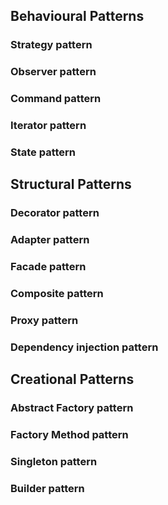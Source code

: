 ## Behavioural Patterns
### Strategy pattern

### Observer pattern

### Command pattern

### Iterator pattern

### State pattern

## Structural Patterns
### Decorator pattern

### Adapter pattern

### Facade pattern

### Composite pattern

### Proxy pattern

### Dependency injection pattern

## Creational Patterns
### Abstract Factory pattern

### Factory Method pattern

### Singleton pattern

### Builder pattern
